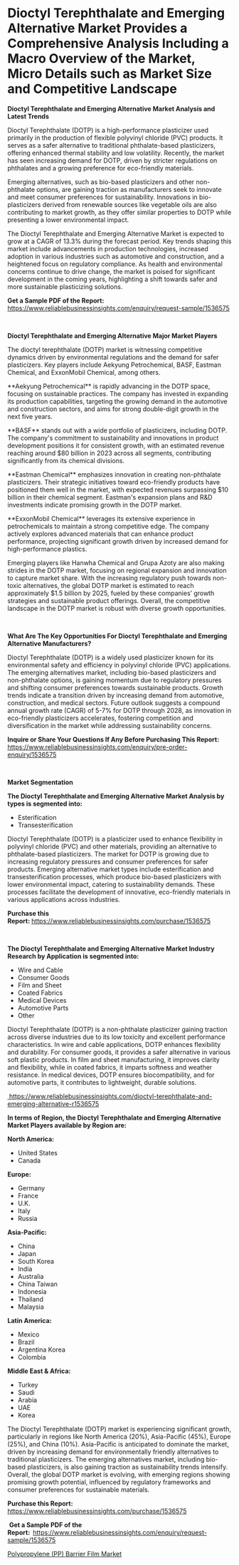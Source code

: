 <p><h1>Dioctyl Terephthalate and Emerging Alternative Market Provides a Comprehensive Analysis Including a Macro Overview of the Market, Micro Details such as Market Size and Competitive Landscape</h1></p><p><strong>Dioctyl Terephthalate and Emerging Alternative Market Analysis and Latest Trends</strong></p>
<p><p>Dioctyl Terephthalate (DOTP) is a high-performance plasticizer used primarily in the production of flexible polyvinyl chloride (PVC) products. It serves as a safer alternative to traditional phthalate-based plasticizers, offering enhanced thermal stability and low volatility. Recently, the market has seen increasing demand for DOTP, driven by stricter regulations on phthalates and a growing preference for eco-friendly materials. </p><p>Emerging alternatives, such as bio-based plasticizers and other non-phthalate options, are gaining traction as manufacturers seek to innovate and meet consumer preferences for sustainability. Innovations in bio-plasticizers derived from renewable sources like vegetable oils are also contributing to market growth, as they offer similar properties to DOTP while presenting a lower environmental impact.</p><p>The Dioctyl Terephthalate and Emerging Alternative Market is expected to grow at a CAGR of 13.3% during the forecast period. Key trends shaping this market include advancements in production technologies, increased adoption in various industries such as automotive and construction, and a heightened focus on regulatory compliance. As health and environmental concerns continue to drive change, the market is poised for significant development in the coming years, highlighting a shift towards safer and more sustainable plasticizing solutions.</p></p>
<p><strong>Get a Sample PDF of the Report:&nbsp;</strong> <a href="https://www.reliablebusinessinsights.com/enquiry/request-sample/1536575?utm_campaign=2099&utm_medium=2&utm_source=Github&utm_content=ia&utm_term=02022025&utm_id=dioctyl-terephthalate-and-emerging-alternative">https://www.reliablebusinessinsights.com/enquiry/request-sample/1536575</a></p>
<p>&nbsp;</p>
<p><strong>Dioctyl Terephthalate and Emerging Alternative Major Market Players</strong></p>
<p><p>The dioctyl terephthalate (DOTP) market is witnessing competitive dynamics driven by environmental regulations and the demand for safer plasticizers. Key players include Aekyung Petrochemical, BASF, Eastman Chemical, and ExxonMobil Chemical, among others.</p><p>**Aekyung Petrochemical** is rapidly advancing in the DOTP space, focusing on sustainable practices. The company has invested in expanding its production capabilities, targeting the growing demand in the automotive and construction sectors, and aims for strong double-digit growth in the next five years.</p><p>**BASF** stands out with a wide portfolio of plasticizers, including DOTP. The company's commitment to sustainability and innovations in product development positions it for consistent growth, with an estimated revenue reaching around $80 billion in 2023 across all segments, contributing significantly from its chemical divisions.</p><p>**Eastman Chemical** emphasizes innovation in creating non-phthalate plasticizers. Their strategic initiatives toward eco-friendly products have positioned them well in the market, with expected revenues surpassing $10 billion in their chemical segment. Eastman's expansion plans and R&D investments indicate promising growth in the DOTP market.</p><p>**ExxonMobil Chemical** leverages its extensive experience in petrochemicals to maintain a strong competitive edge. The company actively explores advanced materials that can enhance product performance, projecting significant growth driven by increased demand for high-performance plastics.</p><p>Emerging players like Hanwha Chemical and Grupa Azoty are also making strides in the DOTP market, focusing on regional expansion and innovation to capture market share. With the increasing regulatory push towards non-toxic alternatives, the global DOTP market is estimated to reach approximately $1.5 billion by 2025, fueled by these companies’ growth strategies and sustainable product offerings. Overall, the competitive landscape in the DOTP market is robust with diverse growth opportunities.</p></p>
<p>&nbsp;</p>
<p><strong>What Are The Key Opportunities For Dioctyl Terephthalate and Emerging Alternative Manufacturers?</strong></p>
<p><p>Dioctyl Terephthalate (DOTP) is a widely used plasticizer known for its environmental safety and efficiency in polyvinyl chloride (PVC) applications. The emerging alternatives market, including bio-based plasticizers and non-phthalate options, is gaining momentum due to regulatory pressures and shifting consumer preferences towards sustainable products. Growth trends indicate a transition driven by increasing demand from automotive, construction, and medical sectors. Future outlook suggests a compound annual growth rate (CAGR) of 5-7% for DOTP through 2028, as innovation in eco-friendly plasticizers accelerates, fostering competition and diversification in the market while addressing sustainability concerns.</p></p>
<p><strong>Inquire or Share Your Questions If Any Before Purchasing This Report:</strong> <a href="https://www.reliablebusinessinsights.com/enquiry/pre-order-enquiry/1536575?utm_campaign=2099&utm_medium=2&utm_source=Github&utm_content=ia&utm_term=02022025&utm_id=dioctyl-terephthalate-and-emerging-alternative">https://www.reliablebusinessinsights.com/enquiry/pre-order-enquiry/1536575</a></p>
<p>&nbsp;</p>
<p><strong>Market Segmentation</strong></p>
<p><strong>The Dioctyl Terephthalate and Emerging Alternative Market Analysis by types is segmented into:</strong></p>
<p><ul><li>Esterification</li><li>Transesterification</li></ul></p>
<p><p>Dioctyl Terephthalate (DOTP) is a plasticizer used to enhance flexibility in polyvinyl chloride (PVC) and other materials, providing an alternative to phthalate-based plasticizers. The market for DOTP is growing due to increasing regulatory pressures and consumer preferences for safer products. Emerging alternative market types include esterification and transesterification processes, which produce bio-based plasticizers with lower environmental impact, catering to sustainability demands. These processes facilitate the development of innovative, eco-friendly materials in various applications across industries.</p></p>
<p><strong>Purchase this Report:&nbsp;</strong><a href="https://www.reliablebusinessinsights.com/purchase/1536575?utm_campaign=2099&utm_medium=2&utm_source=Github&utm_content=ia&utm_term=02022025&utm_id=dioctyl-terephthalate-and-emerging-alternative">https://www.reliablebusinessinsights.com/purchase/1536575</a></p>
<p>&nbsp;</p>
<p><strong>The Dioctyl Terephthalate and Emerging Alternative Market Industry Research by Application is segmented into:</strong></p>
<p><ul><li>Wire and Cable</li><li>Consumer Goods</li><li>Film and Sheet</li><li>Coated Fabrics</li><li>Medical Devices</li><li>Automotive Parts</li><li>Other</li></ul></p>
<p><p>Dioctyl Terephthalate (DOTP) is a non-phthalate plasticizer gaining traction across diverse industries due to its low toxicity and excellent performance characteristics. In wire and cable applications, DOTP enhances flexibility and durability. For consumer goods, it provides a safer alternative in various soft plastic products. In film and sheet manufacturing, it improves clarity and flexibility, while in coated fabrics, it imparts softness and weather resistance. In medical devices, DOTP ensures biocompatibility, and for automotive parts, it contributes to lightweight, durable solutions.</p></p>
<p><a href="https://www.reliablebusinessinsights.com/dioctyl-terephthalate-and-emerging-alternative-r1536575?utm_campaign=2099&utm_medium=2&utm_source=Github&utm_content=ia&utm_term=02022025&utm_id=dioctyl-terephthalate-and-emerging-alternative">&nbsp;https://www.reliablebusinessinsights.com/dioctyl-terephthalate-and-emerging-alternative-r1536575</a></p>
<p><strong>In terms of Region, the Dioctyl Terephthalate and Emerging Alternative Market Players available by Region are:</strong></p>
<p>
    <p> <strong> North America: </strong>
        <ul>
            <li>United States</li>
            <li>Canada</li>
        </ul>
        </p> 
    <p> <strong> Europe: </strong>
        <ul>
            <li>Germany</li>
            <li>France</li>
            <li>U.K.</li>
            <li>Italy</li>
            <li>Russia</li>
        </ul>
        </p> 
    <p> <strong> Asia-Pacific: </strong>
        <ul>
            <li>China</li>
            <li>Japan</li>
            <li>South Korea</li>
            <li>India</li>
            <li>Australia</li>
            <li>China Taiwan</li>
            <li>Indonesia</li>
            <li>Thailand</li>
            <li>Malaysia</li>
        </ul>
        </p> 
    <p> <strong> Latin America: </strong>
        <ul>
            <li>Mexico</li>
            <li>Brazil</li>
            <li>Argentina Korea</li>
            <li>Colombia</li>
        </ul>
        </p> 
    <p> <strong> Middle East & Africa: </strong>
        <ul>
            <li>Turkey</li>
            <li>Saudi</li>
            <li>Arabia</li>
            <li>UAE</li>
            <li>Korea</li>
        </ul>
    </p>
    </p>
<p><p>The Dioctyl Terephthalate (DOTP) market is experiencing significant growth, particularly in regions like North America (20%), Asia-Pacific (45%), Europe (25%), and China (10%). Asia-Pacific is anticipated to dominate the market, driven by increasing demand for environmentally friendly alternatives to traditional plasticizers. The emerging alternatives market, including bio-based plasticizers, is also gaining traction as sustainability trends intensify. Overall, the global DOTP market is evolving, with emerging regions showing promising growth potential, influenced by regulatory frameworks and consumer preferences for sustainable materials.</p></p>
<p><strong>Purchase this Report: </strong><a href="https://www.reliablebusinessinsights.com/purchase/1536575?utm_campaign=2099&utm_medium=2&utm_source=Github&utm_content=ia&utm_term=02022025&utm_id=dioctyl-terephthalate-and-emerging-alternative">https://www.reliablebusinessinsights.com/purchase/1536575</a></p>
<p>&nbsp;<strong>Get a Sample PDF of the Report:&nbsp;&nbsp;</strong><a href="https://www.reliablebusinessinsights.com/enquiry/request-sample/1536575?utm_campaign=2099&utm_medium=2&utm_source=Github&utm_content=ia&utm_term=02022025&utm_id=dioctyl-terephthalate-and-emerging-alternative">https://www.reliablebusinessinsights.com/enquiry/request-sample/1536575</a></p>
<p><strong></strong></p>
<p><p><a href="https://github.com/NargisHussain432/Market-Research-Report-List-1/blob/main/polypropylene-pp-barrier-film-market.md?utm_campaign=2099&utm_medium=2&utm_source=Github&utm_content=ia&utm_term=02022025&utm_id=dioctyl-terephthalate-and-emerging-alternative">Polypropylene (PP) Barrier Film Market</a></p></p>